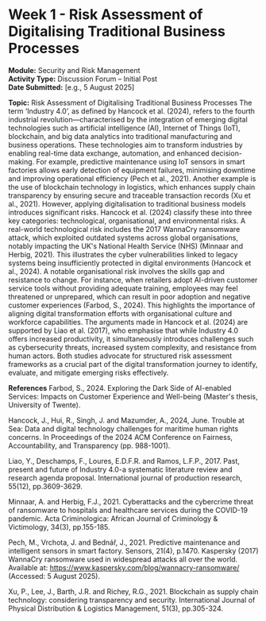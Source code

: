 # Week 1 - Risk Assessment of Digitalising Traditional Business Processes

**Module:** Security and Risk Management  
**Activity Type:** Discussion Forum – Initial Post  
**Date Submitted:** [e.g., 5 August 2025]

**Topic:** Risk Assessment of Digitalising Traditional Business Processes
The term ‘Industry 4.0’, as defined by Hancock et al. (2024), refers to the fourth industrial revolution—characterised by the integration of emerging digital technologies such as artificial intelligence (AI), Internet of Things (IoT), blockchain, and big data analytics into traditional manufacturing and business operations. These technologies aim to transform industries by enabling real-time data exchange, automation, and enhanced decision-making. For example, predictive maintenance using IoT sensors in smart factories allows early detection of equipment failures, minimising downtime and improving operational efficiency (Pech et al., 2021). Another example is the use of blockchain technology in logistics, which enhances supply chain transparency by ensuring secure and traceable transaction records (Xu et al., 2021).
However, applying digitalisation to traditional business models introduces significant risks. Hancock et al. (2024) classify these into three key categories: technological, organisational, and environmental risks. A real-world technological risk includes the 2017 WannaCry ransomware attack, which exploited outdated systems across global organisations, notably impacting the UK's National Health Service (NHS) (Minnaar and Herbig, 2021). This illustrates the cyber vulnerabilities linked to legacy systems being insufficiently protected in digital environments (Hancock et al., 2024).
A notable organisational risk involves the skills gap and resistance to change. For instance, when retailers adopt AI-driven customer service tools without providing adequate training, employees may feel threatened or unprepared, which can result in poor adoption and negative customer experiences (Farbod, S., 2024). This highlights the importance of aligning digital transformation efforts with organisational culture and workforce capabilities.
The arguments made in Hancock et al. (2024) are supported by Liao et al. (2017), who emphasise that while Industry 4.0 offers increased productivity, it simultaneously introduces challenges such as cybersecurity threats, increased system complexity, and resistance from human actors. Both studies advocate for structured risk assessment frameworks as a crucial part of the digital transformation journey to identify, evaluate, and mitigate emerging risks effectively.

**References**
Farbod, S., 2024. Exploring the Dark Side of AI-enabled Services: Impacts on Customer Experience and Well-being (Master's thesis, University of Twente).

Hancock, J., Hui, R., Singh, J. and Mazumder, A., 2024, June. Trouble at Sea: Data and digital technology challenges for maritime human rights concerns. In Proceedings of the 2024 ACM Conference on Fairness, Accountability, and Transparency (pp. 988-1001).

Liao, Y., Deschamps, F., Loures, E.D.F.R. and Ramos, L.F.P., 2017. Past, present and future of Industry 4.0-a systematic literature review and research agenda proposal. International journal of production research, 55(12), pp.3609-3629.

Minnaar, A. and Herbig, F.J., 2021. Cyberattacks and the cybercrime threat of ransomware to hospitals and healthcare services during the COVID-19 pandemic. Acta Criminologica: African Journal of Criminology & Victimology, 34(3), pp.155-185.

Pech, M., Vrchota, J. and Bednář, J., 2021. Predictive maintenance and intelligent sensors in smart factory. Sensors, 21(4), p.1470. Kaspersky (2017) WannaCry ransomware used in widespread attacks all over the world. 
Available at: https://www.kaspersky.com/blog/wannacry-ransomware/ (Accessed: 5 August 2025).

Xu, P., Lee, J., Barth, J.R. and Richey, R.G., 2021. Blockchain as supply chain technology: considering transparency and security. International Journal of Physical Distribution & Logistics Management, 51(3), pp.305-324. 

